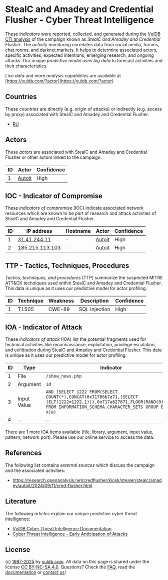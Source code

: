 # StealC and Amadey and Credential Flusher - Cyber Threat Intelligence

These _indicators_ were reported, collected, and generated during the [VulDB CTI analysis](https://vuldb.com/?kb.cti) of the campaign known as _StealC and Amadey and Credential Flusher_. The _activity monitoring_ correlates data from social media, forums, chat rooms, and darknet markets. It helps to determine associated actors, specific activities, expected intentions, emerging research, and ongoing attacks. Our unique _predictive model_ uses _big data_ to forecast activities and their characteristics.

_Live data_ and more _analysis capabilities_ are available at [https://vuldb.com/?actor](https://vuldb.com/?actor)

## Countries

These _countries_ are directly (e.g. origin of attacks) or indirectly (e.g. access by proxy) associated with StealC and Amadey and Credential Flusher:

* [RU](https://vuldb.com/?country.ru)

## Actors

These _actors_ are associated with StealC and Amadey and Credential Flusher or other actors linked to the campaign.

ID | Actor | Confidence
-- | ----- | ----------
1 | [Autoit](https://vuldb.com/?actor.autoit) | High

## IOC - Indicator of Compromise

These _indicators of compromise_ (IOC) indicate associated network resources which are known to be part of research and attack activities of StealC and Amadey and Credential Flusher.

ID | IP address | Hostname | Actor | Confidence
-- | ---------- | -------- | ----- | ----------
1 | [31.41.244.11](https://vuldb.com/?ip.31.41.244.11) | - | [Autoit](https://vuldb.com/?actor.autoit) | High
2 | [185.215.113.103](https://vuldb.com/?ip.185.215.113.103) | - | [Autoit](https://vuldb.com/?actor.autoit) | High

## TTP - Tactics, Techniques, Procedures

_Tactics, techniques, and procedures_ (TTP) summarize the suspected MITRE ATT&CK techniques used within StealC and Amadey and Credential Flusher. This data is unique as it uses our predictive model for actor profiling.

ID | Technique | Weakness | Description | Confidence
-- | --------- | -------- | ----------- | ----------
1 | T1505 | CWE-89 | SQL Injection | High

## IOA - Indicator of Attack

These _indicators of attack_ (IOA) list the potential fragments used for technical activities like reconnaissance, exploitation, privilege escalation, and exfiltration during StealC and Amadey and Credential Flusher. This data is unique as it uses our predictive model for actor profiling.

ID | Type | Indicator | Confidence
-- | ---- | --------- | ----------
1 | File | `/show_news.php` | High
2 | Argument | `id` | Low
3 | Input Value | `AND (SELECT 1222 FROM(SELECT COUNT(*),CONCAT(0x71786b7a71,(SELECT (ELT(1222=1222,1))),0x717a627871,FLOOR(RAND(0)*2))x FROM INFORMATION_SCHEMA.CHARACTER_SETS GROUP BY x)a)` | High
4 | ... | ... | ...

There are 1 more IOA items available (file, library, argument, input value, pattern, network port). Please use our online service to access the data.

## References

The following list contains _external sources_ which discuss the campaign and the associated activities:

* https://research.openanalysis.net/credflusher/kiosk/stealer/stealc/amadey/autoit/2024/09/11/cred-flusher.html

## Literature

The following _articles_ explain our unique predictive cyber threat intelligence:

* [VulDB Cyber Threat Intelligence Documentation](https://vuldb.com/?kb.cti)
* [Cyber Threat Intelligence - Early Anticipation of Attacks](https://www.scip.ch/en/?labs.20201022)

## License

(c) [1997-2025](https://vuldb.com/?kb.changelog) by [vuldb.com](https://vuldb.com/?kb.about). All data on this page is shared under the license [CC BY-NC-SA 4.0](https://creativecommons.org/licenses/by-nc-sa/4.0/). Questions? Check the [FAQ](https://vuldb.com/?kb.faq), read the [documentation](https://vuldb.com/?kb) or [contact us](https://vuldb.com/?contact)!
